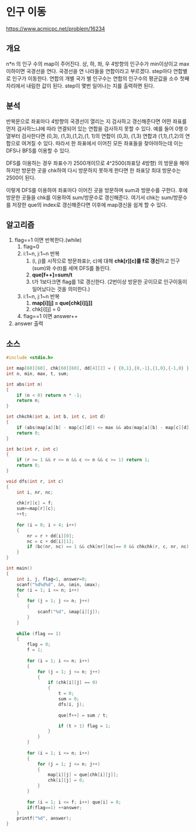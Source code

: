 # 인구 이동

https://www.acmicpc.net/problem/16234

## 개요

n\*n 의 인구 수의 map이 주어진다. 상, 하, 좌, 우 4방향의 인구수가 min이상이고 max이하이면 국경선을 연다. 국경선을 연 나라들을 연합이라고 부르겠다. step마다 연합별 로 인구가 이동한다. 연합의 개별 국가 별 인구수는 연합의 인구수의 평균값을 소수 첫째자리에서 내림한 값이 된다. step이 몇번 일어나는 지를 출력하면 된다.

## 분석

반복문으로 좌표마다 4방향의 국경선이 열리는 지 검사하고 갱신해준다면 어떤 좌표를 먼저 검사하느냐에 따라 연결되어 있는 연합을 검사하지 못할 수 있다. 예를 들어 0행 0열부터 검사한다면 \(0,3\), \(1,3),\(1,2\),\(1, 1\)의 연합이 \(0,3\), (1,3) 연합과 \(1,1\),\(1,2\)의 연합으로 여겨질 수 있다. 따라서 한 좌표에서 이어진 모든 좌표들을 찾아야하는데 이는 DFS나 BFS를 이용할 수 있다.

DFS를 이용하는 경우 좌표수가 2500개이므로 4^2500\(좌표당 4방향\) 의 방문을 해야하지만 방문한 곳을 chk하여 다시 방문하지 못하게 한다면 한 좌표당 최대 방문수는 2500이 된다.

이렇게 DFS를 이용하여 좌표마다 이어진 곳을 방문하며 sum과 방문수를 구한다. 후에 방문한 곳들을 chk를 이용하여 sum/방문수로 갱신해준다. 여기서 chk는 sum/방문수를 저장한 que의 index로 갱신해준다면 이후에 map갱신을 쉽게 할 수 있다.

## 알고리즘

1. flag==1 이면 반복한다.(while)
   1. flag=0
   2. i:1\~n, j:1\~n 반복
      1. (i, j)를 시작으로  방문좌표(r, c)에 대해 **chk\[r\]\[c\]를 f로 갱신**하고 인구(sum)와 수(t)를 세며 DFS를 돌린다.
      2. **que\[f++\]=sum/t**
      3. t가 1보다크면 flag를 1로 갱신한다. (2번이상 방문한 곳이므로 인구이동이 일어났다는 것을 의미한다.)
   3. i:1\~n, j:1\~n 반복
      1. **map\[i\]\[j\] = que\[chk\[i\]\[j\]\]**
      2. chk\[i\]\[j\] = 0
   4. flag==1 이면 answer++
2. answer 출력

## 소스

```c
#include <stdio.h>

int map[60][60], chk[60][60], dd[4][2] = { {0,1},{0,-1},{1,0},{-1,0} }, que[2600], f;
int n, min, max, t, sum;

int abs(int n)
{
	if (n < 0) return n * -1;
	return n;
}

int chkchk(int a, int b, int c, int d)
{
	if (abs(map[a][b] - map[c][d]) <= max && abs(map[a][b] - map[c][d]) >= min) return 1;
	return 0;
}

int bc(int r, int c)
{
	if (r >= 1 && r <= n && c <= n && c >= 1) return 1;
	return 0;
}

void dfs(int r, int c)
{
	int i, nr, nc;
    
	chk[r][c] = f;
	sum+=map[r][c];
	++t;
    
	for (i = 0; i < 4; i++)
	{
		nr = r + dd[i][0];
		nc = c + dd[i][1];
		if (bc(nr, nc) == 1 && chk[nr][nc]== 0 && chkchk(r, c, nr, nc) == 1) dfs(nr, nc);
	}
}

int main()
{
	int i, j, flag=1, answer=0;
	scanf("%d%d%d", &n, &min, &max);
	for (i = 1; i <= n; i++)
	{
		for (j = 1; j <= n; j++)
		{
			scanf("%d", &map[i][j]);
		}
	}
	
	while (flag == 1)
	{
		flag = 0;
        f = 1;
        
		for (i = 1; i <= n; i++)
		{
			for (j = 1; j <= n; j++)
			{
				if (chk[i][j] == 0)
				{
					t = 0;
					sum = 0;
					dfs(i, j);
                    
					que[f++] = sum / t;

					if (t > 1) flag = 1;
				}
			}
		}
        
		for (i = 1; i <= n; i++)
		{
			for (j = 1; j <= n; j++)
			{
				map[i][j] = que[chk[i][j]];
				chk[i][j] = 0;
			}
		}
        
		for (i = 1; i <= f; i++) que[i] = 0;
		if(flag==1) ++answer;
	}
	printf("%d", answer);
}
```

